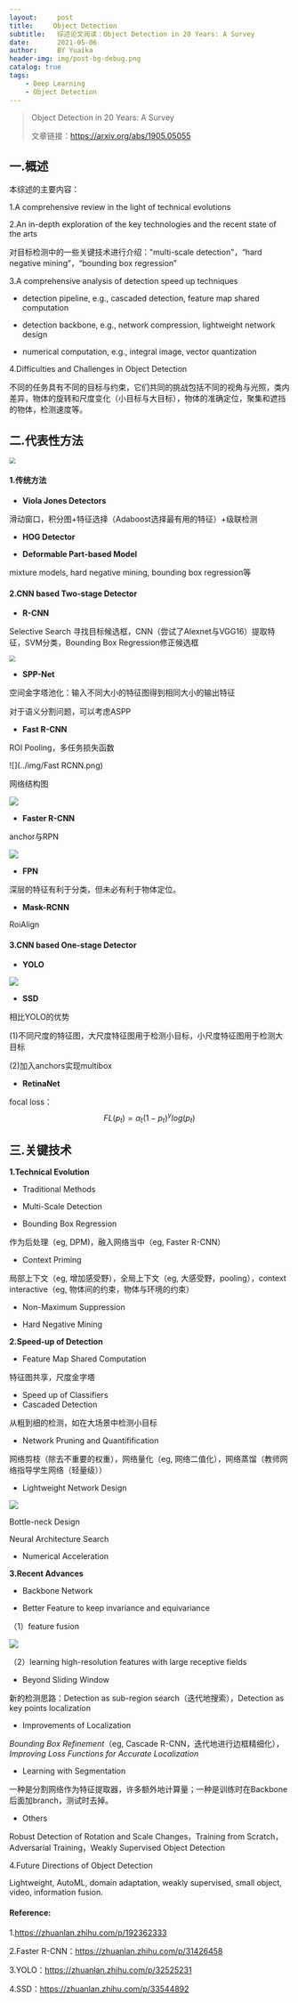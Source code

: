 ```yaml
---
layout:     post
title:     Object Detection
subtitle:   综述论文阅读：Object Detection in 20 Years: A Survey
date:       2021-05-06
author:     BY Yuaika
header-img: img/post-bg-debug.png
catalog: true
tags:
    - Deep Learning
    - Object Detection
---
```

> Object Detection in 20 Years: A Survey
>
> 文章链接：https://arxiv.org/abs/1905.05055

## 一.概述

本综述的主要内容：

1.A comprehensive review in the light of technical evolutions

2.An in-depth exploration of the key technologies and the recent state of the arts

对目标检测中的一些关键技术进行介绍："multi-scale detection"，“hard negative mining”，“bounding box regression”

3.A comprehensive analysis of detection speed up techniques

- detection pipeline, e.g.,  cascaded detection, feature map shared computation

- detection backbone, e.g.,  network compression, lightweight network design

- numerical computation, e.g.,   integral image, vector quantization

4.Difficulties and Challenges in Object Detection

不同的任务具有不同的目标与约束，它们共同的挑战包括不同的视角与光照，类内差异，物体的旋转和尺度变化（小目标与大目标），物体的准确定位，聚集和遮挡的物体，检测速度等。



## 二.代表性方法

<img src="../img/object-detection-milestones.png" style="zoom: 67%;" />

#### 1.传统方法

- **Viola Jones Detectors**

滑动窗口，积分图+特征选择（Adaboost选择最有用的特征）+级联检测

- **HOG Detector**

- **Deformable Part-based Model** 

mixture models, hard negative mining, bounding box regression等

#### 2.CNN based Two-stage Detector

- **R-CNN**

Selective Search 寻找目标候选框，CNN（尝试了Alexnet与VGG16）提取特征，SVM分类，Bounding Box Regression修正候选框

<img src="../img/RCNN.png" style="zoom:67%;" />

- **SPP-Net**

空间金字塔池化：输入不同大小的特征图得到相同大小的输出特征

对于语义分割问题，可以考虑ASPP

- **Fast R-CNN**

ROI Pooling，多任务损失函数

![](../img/Fast RCNN.png)

网络结构图

![](../img/FastRCNN网络结构图.png)

- **Faster R-CNN**

anchor与RPN

![](../img/FasterRCNN.png)

- **FPN**

深层的特征有利于分类，但未必有利于物体定位。

- **Mask-RCNN**

RoiAlign

#### 3.CNN based One-stage Detector

- **YOLO**

![](../img/YOLO.png)

- **SSD**

相比YOLO的优势

(1)不同尺度的特征图，大尺度特征图用于检测小目标，小尺度特征图用于检测大目标

(2)加入anchors实现multibox

- **RetinaNet**

focal loss：
$$
FL(p_t)=\alpha _t(1-p_t)^\gamma log(p_t)
$$


## 三.关键技术

**1.Technical Evolution**

- Traditional Methods

- Multi-Scale Detection

- Bounding Box Regression

作为后处理（eg, DPM)，融入网络当中（eg, Faster R-CNN）

- Context Priming

局部上下文（eg, 增加感受野），全局上下文（eg, 大感受野，pooling），context interactive（eg, 物体间的约束，物体与环境的约束）

- Non-Maximum Suppression

- Hard Negative Mining

**2.Speed-up of Detection**

- Feature Map Shared Computation

特征图共享，尺度金字塔

- Speed up of Classifiers
- Cascaded Detection

从粗到细的检测，如在大场景中检测小目标

- Network Pruning and Quantifification

网络剪枝（除去不重要的权重），网络量化（eg, 网络二值化），网络蒸馏（教师网络指导学生网络（轻量级））

- Lightweight Network Design

![](../img/LightweightNetworkDesign.png)

Bottle-neck Design

 Neural Architecture Search

- Numerical Acceleration

**3.Recent Advances**

- Backbone Network

- Better Feature to keep invariance and equivariance

（1）feature fusion

![](../img/feature-fusion.png)

（2）learning high-resolution features with large receptive fields

- Beyond Sliding Window

新的检测思路：Detection as sub-region search（迭代地搜索），Detection as key points localization

- Improvements of Localization

*Bounding Box Refinement*（eg, Cascade R-CNN，迭代地进行边框精细化），*Improving Loss Functions for Accurate Localization*

-  Learning with Segmentation

一种是分割网络作为特征提取器，许多额外地计算量；一种是训练时在Backbone后面加branch，测试时去掉。

- Others

Robust Detection of Rotation and Scale Changes，Training from Scratch，Adversarial Training，Weakly Supervised Object Detection

4.Future Directions of Object Detection

Lightweight, AutoML, domain adaptation, weakly supervised, small object, video, information fusion.



#### Reference:

1.https://zhuanlan.zhihu.com/p/192362333

2.Faster R-CNN：https://zhuanlan.zhihu.com/p/31426458

3.YOLO：https://zhuanlan.zhihu.com/p/32525231

4.SSD：https://zhuanlan.zhihu.com/p/33544892





